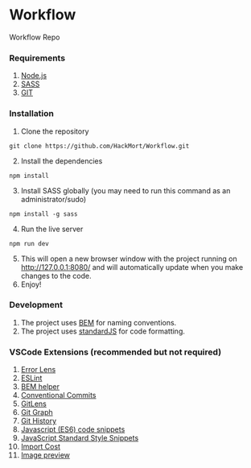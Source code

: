 # Workflow
Workflow Repo
### Requirements
1. [Node.js](https://nodejs.org/en/)
2. [SASS](https://sass-lang.com/install)
3. [GIT](https://git-scm.com/downloads)
### Installation
1. Clone the repository
```npm
git clone https://github.com/HackMort/Workflow.git
```
2. Install the dependencies
```npm
npm install
```
3. Install SASS globally (you may need to run this command as an administrator/sudo)
```npm
npm install -g sass
```
4. Run the live server
```npm
npm run dev
```
5. This will open a new browser window with the project running on http://127.0.0.1:8080/ and will automatically update when you make changes to the code.
6. Enjoy!

### Development
1. The project uses [BEM](http://getbem.com/introduction/) for naming conventions.
2. The project uses [standardJS](https://standardjs.com/) for code formatting.


### VSCode Extensions (recommended but not required)
1. [Error Lens](https://marketplace.visualstudio.com/items?itemName=usernamehw.errorlens)
2. [ESLint](https://marketplace.visualstudio.com/items?itemName=dbaeumer.vscode-eslint)
3. [BEM helper](https://marketplace.visualstudio.com/items?itemName=Box-Of-Hats.bemhelper)
4. [Conventional Commits](https://marketplace.visualstudio.com/items?itemName=vivaxy.vscode-conventional-commits)
5. [GitLens](https://marketplace.visualstudio.com/items?itemName=eamodio.gitlens)
6. [Git Graph](https://marketplace.visualstudio.com/items?itemName=mhutchie.git-graph)
7. [Git History](https://marketplace.visualstudio.com/items?itemName=donjayamanne.githistory)
8. [Javascript (ES6) code snippets](https://marketplace.visualstudio.com/items?itemName=xabikos.JavaScriptSnippets)
8. [JavaScript Standard Style Snippets](https://marketplace.visualstudio.com/items?itemName=capaj.vscode-standardjs-snippets)
9. [Import Cost](https://marketplace.visualstudio.com/items?itemName=wix.vscode-import-cost)
10. [Image preview](https://marketplace.visualstudio.com/items?itemName=kisstkondoros.vscode-gutter-preview)